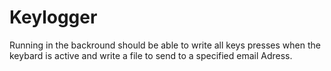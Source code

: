 # Keylogger
Running in the backround should be able to write all keys presses when the keybard is active and write a file to send to a specified email Adress.
